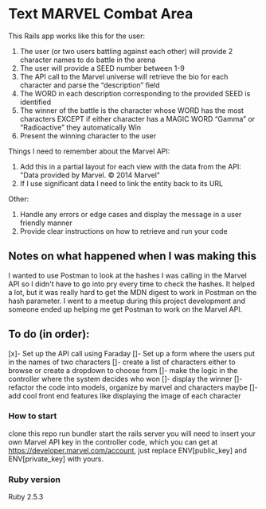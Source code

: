 # Text MARVEL Combat Area

This Rails app works like this for the user:

1. The user (or two users battling against each other) will provide 2 character names to do battle in the arena
2. The user will provide a SEED number between 1-9
3. The API call to the Marvel universe will retrieve the bio for each character and parse the “description” field
4. The WORD in each description corresponding to the provided SEED is identified
5. The winner of the battle is the character whose WORD has the most characters EXCEPT if either character has a MAGIC WORD “Gamma” or “Radioactive” they automatically Win
6. Present the winning character to the user


Things I need to remember about the Marvel API:
1. Add this in a partial layout for each view with the data from the API: "Data provided by Marvel. © 2014 Marvel"
2. If I use significant data I need to link the entity back to its URL

Other:
1. Handle any errors or edge cases and display the message in a user friendly manner
2. Provide clear instructions on how to retrieve and run your code

## Notes on what happened when I was making this 
I wanted to use Postman to look at the hashes I was calling in the Marvel API so I didn't have to go into pry every time to check the hashes. It helped a lot, but it was really hard to get the MDN digest to work in Postman on the hash parameter. I went to a meetup during this project development and someone ended up helping me get Postman to work on the Marvel API.

## To do (in order):
[x]- Set up the API call using Faraday
[]- Set up a form where the users put in the names of two characters
[]- create a list of characters either to browse or create a dropdown to choose from
[]- make the logic in the controller where the system decides who won
[]- display the winner
[]- refactor the code into models, organize by marvel and characters maybe
[]- add cool front end features like displaying the image of each character

### How to start

clone this repo
run bundler
start the rails server
you will need to insert your own Marvel API key in the controller code, which you can get at https://developer.marvel.com/account, just replace ENV[public_key] and ENV[private_key] with yours.

### Ruby version

Ruby 2.5.3
